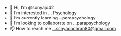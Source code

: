- 👋 Hi, I’m @sonyajo42
- 👀 I’m interested in ... Psychology
- 🌱 I’m currently learning ...parapsychology
- 💞️ I’m looking to collaborate on ...parapsychology
- 📫 How to reach me ...sonyacochran80@gmail.com

<!---
sonyajo42/sonyajo42 is a ✨ special ✨ repository because its `README.md` (this file) appears on your GitHub profile.
You can click the Preview link to take a look at your changes.
--->
